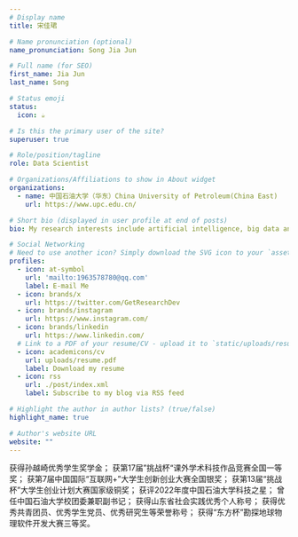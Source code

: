 ```yaml
---
# Display name
title: 宋佳珺

# Name pronunciation (optional)
name_pronunciation: Song Jia Jun

# Full name (for SEO)
first_name: Jia Jun
last_name: Song

# Status emoji
status:
  icon: ☕️

# Is this the primary user of the site?
superuser: true

# Role/position/tagline
role: Data Scientist

# Organizations/Affiliations to show in About widget
organizations:
  - name: 中国石油大学（华东）China University of Petroleum(China East)
    url: https://www.upc.edu.cn/

# Short bio (displayed in user profile at end of posts)
bio: My research interests include artificial intelligence, big data and Internet of Things.

# Social Networking
# Need to use another icon? Simply download the SVG icon to your `assets/media/icons/` folder.
profiles:
  - icon: at-symbol
    url: 'mailto:1963578780@qq.com'
    label: E-mail Me
  - icon: brands/x
    url: https://twitter.com/GetResearchDev
  - icon: brands/instagram
    url: https://www.instagram.com/
  - icon: brands/linkedin
    url: https://www.linkedin.com/   
  # Link to a PDF of your resume/CV - upload it to `static/uploads/resume.pdf`
  - icon: academicons/cv
    url: uploads/resume.pdf
    label: Download my resume
  - icon: rss
    url: ./post/index.xml
    label: Subscribe to my blog via RSS feed

# Highlight the author in author lists? (true/false)
highlight_name: true

# Author's website URL
website: ""
---
```


获得孙越崎优秀学生奖学金；
获第17届”挑战杯“课外学术科技作品竞赛全国一等奖；
获第7届中国国际“互联网+”大学生创新创业大赛全国银奖；
获第13届“挑战杯”大学生创业计划大赛国家级铜奖；
获评2022年度中国石油大学科技之星；
曾任中国石油大学校团委兼职副书记；
获得山东省社会实践优秀个人称号；
获得优秀共青团员、优秀学生党员、优秀研究生等荣誉称号；
获得“东方杯”勘探地球物理软件开发大赛三等奖。
